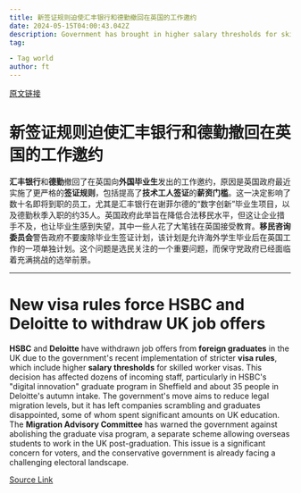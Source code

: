 ```yaml
---
title: 新签证规则迫使汇丰银行和德勤撤回在英国的工作邀约
date: 2024-05-15T04:00:43.042Z
description: Government has brought in higher salary thresholds for skilled workers as part of efforts to cut migration figures
tag: 

- Tag world
author: ft
---
```


[原文链接](https://ft.com/content/0ec554b3-8f93-463c-b6b2-c21c442a5d19)

# 新签证规则迫使汇丰银行和德勤撤回在英国的**工作邀约**

**汇丰银行**和**德勤**撤回了在英国向**外国毕业生**发出的工作邀约，原因是英国政府最近实施了更严格的**签证规则**，包括提高了**技术工人签证**的**薪资门槛**。这一决定影响了数十名即将到职的员工，尤其是汇丰银行在谢菲尔德的“数字创新”毕业生项目，以及德勤秋季入职的约35人。英国政府此举旨在降低合法移民水平，但这让企业措手不及，也让毕业生感到失望，其中一些人花了大笔钱在英国接受教育。**移民咨询委员会**警告政府不要废除毕业生签证计划，该计划是允许海外学生毕业后在英国工作的一项单独计划。这个问题是选民关注的一个重要问题，而保守党政府已经面临着充满挑战的选举前景。

---

# New visa rules force HSBC and Deloitte to withdraw UK job offers

**HSBC** and **Deloitte** have withdrawn job offers from **foreign graduates** in the UK due to the government's recent implementation of stricter **visa rules**, which include higher **salary thresholds** for skilled worker visas. This decision has affected dozens of incoming staff, particularly in HSBC's "digital innovation" graduate program in Sheffield and about 35 people in Deloitte's autumn intake. The government's move aims to reduce legal migration levels, but it has left companies scrambling and graduates disappointed, some of whom spent significant amounts on UK education. The **Migration Advisory Committee** has warned the government against abolishing the graduate visa program, a separate scheme allowing overseas students to work in the UK post-graduation. This issue is a significant concern for voters, and the conservative government is already facing a challenging electoral landscape.

[Source Link](https://ft.com/content/0ec554b3-8f93-463c-b6b2-c21c442a5d19)

